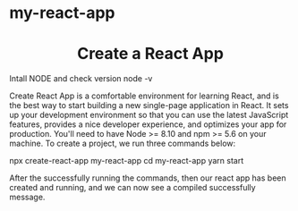 # my-react-app

<h1 align='center'> Create a React App</h1>

Intall NODE and check version
node -v

Create React App is a comfortable environment for learning React, and is the best way to start building a new single-page application in React. It sets up your development environment so that you can use the latest JavaScript features, provides a nice developer experience, and optimizes your app for production. You'll need to have Node >= 8.10 and npm >= 5.6 on your machine. To create a project, we run three commands below:

npx create-react-app my-react-app
cd my-react-app
yarn start

After the successfully running the commands, then our react app has been created and running, and we can now see a compiled successfully message.